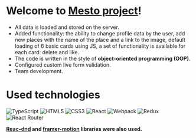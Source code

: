 # Welcome to ****[Mesto project](https://foxriver660.github.io/mesto-project/)****!

  
 * All data is loaded and stored on the server.
*   Added functionality: the ability to change profile data by the user, add new places with the name of the place and a link to the image, default loading of 6 basic cards using JS, a set of functionality is available for each card: delete and like.
* The code is written in the style of **object-oriented programming (OOP)**.
* Configured custom live form validation.
* Team development.


# Used technologies

  
![TypeScript](https://img.shields.io/badge/typescript-%23007ACC.svg?style=for-the-badge&logo=typescript&logoColor=white) ![HTML5](https://img.shields.io/badge/html5-%23E34F26.svg?style=for-the-badge&logo=html5&logoColor=white) ![CSS3](https://img.shields.io/badge/css3-%231572B6.svg?style=for-the-badge&logo=css3&logoColor=white)
![React](https://img.shields.io/badge/react-%2320232a.svg?style=for-the-badge&logo=react&logoColor=%2361DAFB) ![Webpack](https://img.shields.io/badge/webpack-%238DD6F9.svg?style=for-the-badge&logo=webpack&logoColor=black) ![Redux](https://img.shields.io/badge/redux-%23593d88.svg?style=for-the-badge&logo=redux&logoColor=white) ![React Router](https://img.shields.io/badge/React_Router-CA4245?style=for-the-badge&logo=react-router&logoColor=white)
  
**[Reac-dnd](https://www.npmjs.com/package/react-dnd) and [framer-motion](https://www.npmjs.com/package/framer-motion) libraries were also used.**


